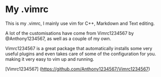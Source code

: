 # My .vimrc

This is my .vimrc, I mainly use vim for C++, Markdown and Text editing.

A lot of the customisations have come from Vimrc1234567 by @Anthony1234567, as
well as a couple of my own.

Vimrc1234567 is a great package that automatically installs some very useful
plugins and even takes care of some of the configuration for you. making it very
easy to vim up and running.

[Vimrc1234567] (https://github.com/Anthony1234567/Vimrc1234567)
